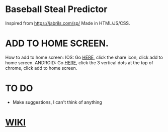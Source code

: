 # Baseball Steal Predictor
 Inspired from https://jabrils.com/sp/ Made in HTML/JS/CSS.

# ADD TO HOME SCREEN.
 How to add to home screen:
 IOS: Go [HERE](https://aidanbxyz.github.io/demos/baseball-steal-predictor/), click the share icon, click add to home screen.
 ANDROID: Go [HERE](https://aidanbxyz.github.io/demos/baseball-steal-predictor/), click the 3 vertical dots at the top of chrome, click add to home screen.

# TO DO
 * Make suggestions, I can't think of anything

# [WIKI](https://github.com/aidanbxyz/Baseball-Steal-Predictor/wiki "Wiki")
